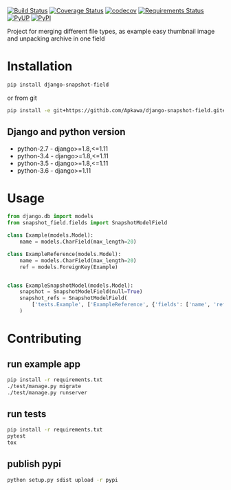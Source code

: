 [![Build Status](https://travis-ci.org/Apkawa/django-snapshot-field.svg?branch=master)](https://travis-ci.org/Apkawa/django-snapshot-field)
[![Coverage Status](https://coveralls.io/repos/github/Apkawa/django-snapshot-field/badge.svg)](https://coveralls.io/github/Apkawa/django-snapshot-field)
[![codecov](https://codecov.io/gh/Apkawa/django-snapshot-field/branch/master/graph/badge.svg)](https://codecov.io/gh/Apkawa/django-snapshot-field)
[![Requirements Status](https://requires.io/github/Apkawa/django-snapshot-field/requirements.svg?branch=master)](https://requires.io/github/Apkawa/django-snapshot-field/requirements/?branch=master)
[![PyUP](https://pyup.io/repos/github/Apkawa/django-snapshot-field/shield.svg)](https://pyup.io/repos/github/Apkawa/django-snapshot-field)
[![PyPI](https://img.shields.io/pypi/pyversions/django-snapshot-field.svg)]()

Project for merging different file types, as example easy thumbnail image and unpacking archive in one field

# Installation

```bash
pip install django-snapshot-field

```

or from git

```bash
pip install -e git+https://githib.com/Apkawa/django-snapshot-field.git#egg=django-snapshot-field
```

## Django and python version

* python-2.7 - django>=1.8,<=1.11
* python-3.4 - django>=1.8,<=1.11
* python-3.5 - django>=1.8,<=1.11
* python-3.6 - django>=1.11


# Usage

```python
from django.db import models
from snapshot_field.fields import SnapshotModelField

class Example(models.Model):
    name = models.CharField(max_length=20)

class ExampleReference(models.Model):
    name = models.CharField(max_length=20)
    ref = models.ForeignKey(Example)


class ExampleSnapshotModel(models.Model):
    snapshot = SnapshotModelField(null=True)
    snapshot_refs = SnapshotModelField(
        ['tests.Example', ['ExampleReference', {'fields': ['name', 'ref'], 'refs': ['ref']}]]
    )
```

# Contributing

## run example app

```bash
pip install -r requirements.txt
./test/manage.py migrate
./test/manage.py runserver
```

## run tests

```bash
pip install -r requirements.txt
pytest
tox
```

## publish pypi

```bash
python setup.py sdist upload -r pypi
```






